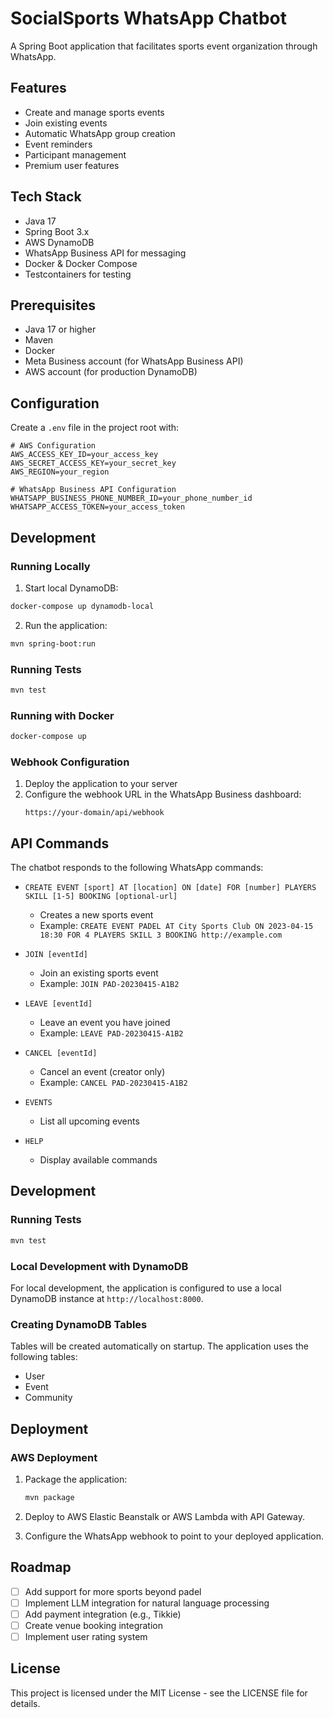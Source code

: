 # SocialSports WhatsApp Chatbot

A Spring Boot application that facilitates sports event organization through WhatsApp.

## Features

- Create and manage sports events
- Join existing events
- Automatic WhatsApp group creation
- Event reminders
- Participant management
- Premium user features

## Tech Stack

- Java 17
- Spring Boot 3.x
- AWS DynamoDB
- WhatsApp Business API for messaging
- Docker & Docker Compose
- Testcontainers for testing

## Prerequisites

- Java 17 or higher
- Maven
- Docker
- Meta Business account (for WhatsApp Business API)
- AWS account (for production DynamoDB)

## Configuration

Create a `.env` file in the project root with:

```properties
# AWS Configuration
AWS_ACCESS_KEY_ID=your_access_key
AWS_SECRET_ACCESS_KEY=your_secret_key
AWS_REGION=your_region

# WhatsApp Business API Configuration
WHATSAPP_BUSINESS_PHONE_NUMBER_ID=your_phone_number_id
WHATSAPP_ACCESS_TOKEN=your_access_token
```

## Development

### Running Locally

1. Start local DynamoDB:
```bash
docker-compose up dynamodb-local
```

2. Run the application:
```bash
mvn spring-boot:run
```

### Running Tests
```bash
mvn test
```

### Running with Docker
```bash
docker-compose up
```

### Webhook Configuration

1. Deploy the application to your server
2. Configure the webhook URL in the WhatsApp Business dashboard:
   ```
   https://your-domain/api/webhook
   ```

## API Commands

The chatbot responds to the following WhatsApp commands:

- `CREATE EVENT [sport] AT [location] ON [date] FOR [number] PLAYERS SKILL [1-5] BOOKING [optional-url]`
  - Creates a new sports event
  - Example: `CREATE EVENT PADEL AT City Sports Club ON 2023-04-15 18:30 FOR 4 PLAYERS SKILL 3 BOOKING http://example.com`

- `JOIN [eventId]`
  - Join an existing sports event
  - Example: `JOIN PAD-20230415-A1B2`

- `LEAVE [eventId]`
  - Leave an event you have joined
  - Example: `LEAVE PAD-20230415-A1B2`

- `CANCEL [eventId]`
  - Cancel an event (creator only)
  - Example: `CANCEL PAD-20230415-A1B2`

- `EVENTS`
  - List all upcoming events

- `HELP`
  - Display available commands

## Development

### Running Tests
```bash
mvn test
```

### Local Development with DynamoDB
For local development, the application is configured to use a local DynamoDB instance at `http://localhost:8000`.

### Creating DynamoDB Tables
Tables will be created automatically on startup. The application uses the following tables:
- User
- Event
- Community

## Deployment

### AWS Deployment
1. Package the application:
   ```bash
   mvn package
   ```

2. Deploy to AWS Elastic Beanstalk or AWS Lambda with API Gateway.

3. Configure the WhatsApp webhook to point to your deployed application.

## Roadmap

- [ ] Add support for more sports beyond padel
- [ ] Implement LLM integration for natural language processing
- [ ] Add payment integration (e.g., Tikkie)
- [ ] Create venue booking integration
- [ ] Implement user rating system

## License

This project is licensed under the MIT License - see the LICENSE file for details.